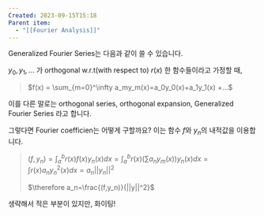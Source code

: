 ```yaml
---
Created: 2023-09-15T15:18
Parent item:
  - "[[Fourier Analysis]]"
---
```

Generalized Fourier Series는 다음과 같이 쓸 수 있습니다.

$y_0, y_1,...$﻿ 가 orthogonal w.r.t(with respect to) $r(x)$﻿ 한 함수들이라고 가정할 때,

> $f(x) = \sum_{m=0}^\infty a_my_m(x)=a_0y_0(x)+a_1y_1(x) +...$﻿

이를 다른 말로는 orthogonal series, orthogonal expansion, Generalized Fourier Series 라고 합니다.

그렇다면 Fourier coefficien는 어떻게 구할까요? 이는 함수 $f$﻿와 $y_n$﻿의 내적값을 이용합니다.

> $(f,y_n)=\int_a^br(x)f(x)y_n(x)dx=\int_a^br(x)(\sum a_ny_m(x))y_n(x)dx=\int r(x)a_ny_n^2(x)dx=a_n||y_n||^2$﻿  
>   
> $\therefore a_n=\frac{(f,y_n)}{||y||^2}$﻿

생략해서 적은 부분이 있지만, 화이팅!